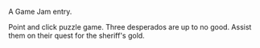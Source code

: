 A Game Jam entry.

Point and click puzzle game. Three desperados are up to no good. Assist them on their quest for the sheriff's gold.

